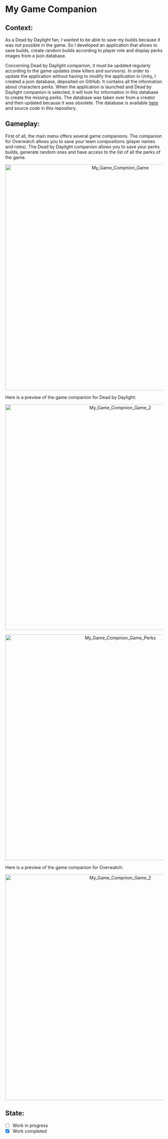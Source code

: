 # My Game Companion

## Context:
As a Dead by Daylight fan, I wanted to be able to save my builds because it was not possible in the game. So I developed an application that allows to save builds, create random builds according to player role and display perks images from a json database.

Concerning Dead by Daylight companion, it must be updated regularly according to the game updates (new killers and survivors). In order to update the application without having to modify the application in Unity, I created a json database, deposited on GitHub. It contains all the information about characters perks. When the application is launched and Dead by Daylight companion is selected, it will look for information in this database to create the missing perks. The database was taken over from a creator and then updated because it was obsolete. The database is available [here](https://github.com/TakeUpTech/My-Game-Companion/blob/main/MyGamesCompanionData/DeadByDaylightApi.json) and source code in this repository.

## Gameplay:
First of all, the main menu offers several game companions. The companion for Overwatch allows you to save your team compositions (player names and roles). The Dead by Daylight companion allows you to save your perks builds, generate random ones and have access to the list of all the perks of the game.

<p align="center">
  <img width="720" alt="My_Game_Compnion_Game" src="https://user-images.githubusercontent.com/73184884/192666257-8bc44bd3-e2d6-49cc-983f-215d9c8f9a86.png">
</p>

Here is a preview of the game companion for Dead by Daylight:

<p align="center">
  <img width="720" alt="My_Game_Compnion_Game_2" src="https://user-images.githubusercontent.com/73184884/192666321-2fd971c5-6ec8-420b-8414-d084c6352a01.png">
</p>

<p align="center">
  <img width="720" alt="My_Game_Compnion_Game_Perks" src="https://user-images.githubusercontent.com/73184884/192666345-3eba49a1-97fb-427a-8b83-c80c91e1403c.png">
</p>

Here is a preview of the game companion for Overwatch:

<p align="center">
  <img width="720" alt="My_Game_Compnion_Game_2" src="https://user-images.githubusercontent.com/73184884/192666349-681f39fe-daaf-4a00-8e16-6524af5b736d.png">
</p>

## State:
- [ ] Work in progress
- [X] Work completed
